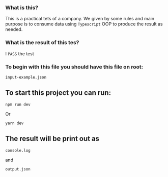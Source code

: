 ### What is this?
This is a practical tets of a company. We given by some rules and main purpose is to consume data using `Typescript` OOP to produce the result as needed.

### What is the result of this tes?
I `PASS` the test

### To begin with this file you should have this file on root:
```
input-example.json
```
## To start this project you can run:
```
npm run dev
```
Or
```
yarn dev
```
## The result will be print out as
```
console.log
```
and
```
output.json
```

